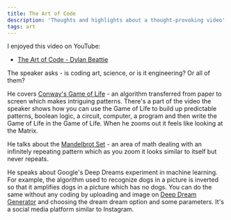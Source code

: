 ```yaml
---
title: The Art of Code
description: 'Thoughts and highlights about a thought-provoking video'
tags: art
---
```

I enjoyed this video on YouTube:

* [The Art of Code - Dylan Beattie](https://www.youtube.com/watch?v=6avJHaC3C2U "The Art of Code - Dylan Beattie")

The speaker asks - is coding art, science, or is it engineering? Or all of them?

He covers [Conway's Game of Life](https://en.wikipedia.org/wiki/Conway%27s_Game_of_Life) - an algorithm transferred from paper to screen which makes intriguing patterns. There's a part of the video the speaker shows how you can use the Game of Life to build up predictable patterns, boolean logic, a circuit, computer, a program and then write the Game of Life in the Game of Life. When he zooms out it feels like looking at the Matrix.

He talks about the [Mandelbrot Set](https://mathworld.wolfram.com/MandelbrotSet.html) - an area of math dealing with an infinitely repeating pattern which as you zoom it looks similar to itself but never repeats.

He speaks about Google's Deep Dreams experiment in machine learning. For example, the algorithm used to recognize dogs in a picture is inverted so that it amplifies dogs in a picture which has no dogs. You can do the same without any coding by uploading and image on [Deep Dream Generator](https://deepdreamgenerator.com/) and choosing the dream dream option and some parameters. It's a social media platform similar to Instagram.
